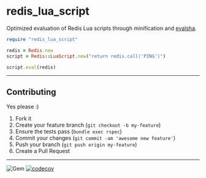 redis_lua_script
======
Optimized evaluation of Redis Lua scripts through minification and [evalsha](https://redis.io/commands/EVALSHA).


```ruby
require "redis_lua_script"

redis = Redis.new
script = Redis::LuaScript.new("return redis.call('PING')")

script.eval(redis)
```


----
## Contributing

Yes please  :)

1. Fork it
1. Create your feature branch (`git checkout -b my-feature`)
1. Ensure the tests pass (`bundle exec rspec`)
1. Commit your changes (`git commit -am 'awesome new feature'`)
1. Push your branch (`git push origin my-feature`)
1. Create a Pull Request


----
![Gem](https://img.shields.io/gem/dt/redis_lua_script?style=plastic)
[![codecov](https://codecov.io/gh/dpep/redis_lua_script_rb/branch/main/graph/badge.svg)](https://codecov.io/gh/dpep/redis_lua_script_rb)
